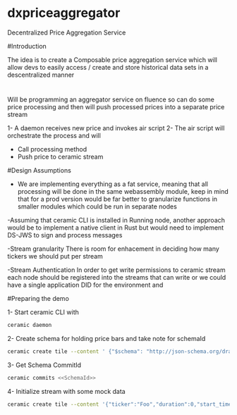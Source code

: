 # dxpriceaggregator
Decentralized Price Aggregation Service

#Introduction

The idea is to create a Composable price aggregation service which will allow devs to easily access / create and store historical data sets in a descentralized manner 
#
Will be programming an aggregator service on fluence so can do some price processing and then 
will push processed prices into a separate price stream

1- A daemon receives new price and invokes air script
2- The air script will orchestrate the process and will 
  - Call processing method
  - Push price to ceramic stream


#Design Assumptions
- We are implementing everything as a fat service, meaning that all processing will be done in the same webassembly module, keep in mind that for a prod version would be far better to granularize functions in smaller modules which could be run in separate nodes 

-Assuming that ceramic CLI is installed in Running node, another approach would be to implement a native client in Rust but would need to implement DS-JWS to sign and process messages  

-Stream granularity
There is room for enhacement in deciding how many tickers we should put per stream 

-Stream Authentication
In order to get write permissions to ceramic stream each node should be registered into the streams that can write or we could have a single application DID for the environment and 


#Preparing the demo

1- Start ceramic CLI with
```bash
ceramic daemon
```
2- Create schema for holding price bars and take note for schemaId

```bash
ceramic create tile --content ' {"$schema": "http://json-schema.org/draft-07/schema#","title": "AggregatedPrice","type": "object", "properties": {"ticker": { "type": "string" },"open": { "type": "number" },"high": { "type": "number" },"low": { "type": "number" },"last": { "type": "number" },"start_time" :{"type" : "number"},"duration" :{"type" : "number"}},"required": [ "ticker","duration","start_time","open","high","low","close"]}'
```

3- Get Schema CommitId
```bash
ceramic commits <<SchemaId>>
```

4- Initialize stream with some mock data
```bash
ceramic create tile --content '{"ticker":"Foo","duration":0,"start_time":0,"open":0.0,"high":0.0,"low":0.0,"close":0.0}' --schema <<schemaId>
```